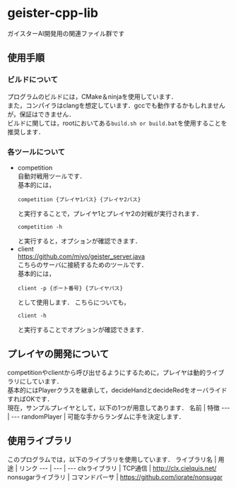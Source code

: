 # geister-cpp-lib
ガイスターAI開発用の関連ファイル群です

## 使用手順
### ビルドについて
プログラムのビルドには，CMake＆ninjaを使用しています．  
また，コンパイラはclangを想定しています．gccでも動作するかもしれませんが，保証はできません．  
ビルドに関しては，rootにおいてある`build.sh or build.bat`を使用することを推奨します．
### 各ツールについて
- competition  
  自動対戦用ツールです．  
  基本的には，
  ```
  competition {プレイヤ1パス} {プレイヤ2パス}
  ```
  と実行することで，プレイヤ1とプレイヤ2の対戦が実行されます．
  ```
  competition -h
  ```
  と実行すると，オプションが確認できます．
- client  
  https://github.com/miyo/geister_server.java  
  こちらのサーバに接続するためのツールです．  
  基本的には，
  ```
  client -p {ポート番号} {プレイヤパス}
  ```
  として使用します．
  こちらについても，  
  ```
  client -h
  ```
  と実行することでオプションが確認できます．

## プレイヤの開発について
competitionやclientから呼び出せるようにするために，プレイヤは動的ライブラリにしています．  
基本的にはPlayerクラスを継承して，decideHandとdecideRedをオーバライドすればOKです．  
現在，サンプルプレイヤとして，以下の1つが用意してあります．
名前 | 特徴
--- | ---
randomPlayer | 可能な手からランダムに手を決定します．
  


## 使用ライブラリ
このプログラムでは，以下のライブラリを使用しています．
ライブラリ名 | 用途 | リンク
--- | --- | ---
clxライブラリ | TCP通信 | http://clx.cielquis.net/
nonsugarライブラリ | コマンドパーサ | https://github.com/iorate/nonsugar


